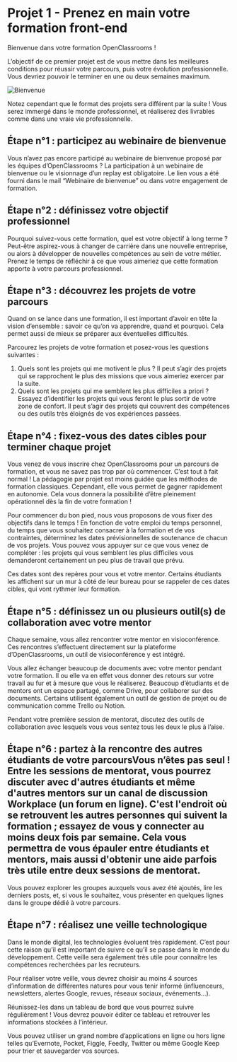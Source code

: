 # Projet 1 - Prenez en main votre formation front-end
Bienvenue dans votre formation OpenClassrooms !

L’objectif de ce premier projet est de vous mettre dans les meilleures conditions pour réussir votre parcours, puis votre évolution professionnelle. Vous devriez pouvoir le terminer en une ou deux semaines maximum.

![Bienvenue](https://user.oc-static.com/upload/2022/07/27/16589142366577_Banner_Welcome.png)

Notez cependant que le format des projets sera différent par la suite ! Vous serez immergé dans le monde professionnel, et réaliserez des livrables comme dans une vraie vie professionnelle.

## Étape n°1 : participez au webinaire de bienvenue
Vous n’avez pas encore participé au webinaire de bienvenue proposé par les équipes d’OpenClassrooms ? La participation à un webinaire de bienvenue ou le visionnage d’un replay est obligatoire. Le lien vous a été fourni dans le mail “Webinaire de bienvenue” ou dans votre engagement de formation.

## Étape n°2 : définissez votre objectif professionnel
Pourquoi suivez-vous cette formation, quel est votre objectif à long terme ? Peut-être aspirez-vous à changer de carrière dans une nouvelle entreprise, ou alors à développer de nouvelles compétences au sein de votre métier. Prenez le temps de réfléchir à ce que vous aimeriez que cette formation apporte à votre parcours professionnel. 

## Étape n°3 : découvrez les projets de votre parcours
Quand on se lance dans une formation, il est important d’avoir en tête la vision d’ensemble : savoir ce qu’on va apprendre, quand et pourquoi. Cela permet aussi de mieux se préparer aux éventuelles difficultés.

Parcourez les projets de votre formation et posez-vous les questions suivantes : 
1. Quels sont les projets qui me motivent le plus ? Il peut s’agir des projets qui se rapprochent le plus des missions que vous aimeriez exercer par la suite.
2. Quels sont les projets qui me semblent les plus difficiles a priori ? Essayez d’identifier les projets qui vous feront le plus sortir de votre zone de confort. Il peut s’agir des projets qui couvrent des compétences ou des outils très éloignés de vos expériences passées.

## Étape n°4 : fixez-vous des dates cibles pour terminer chaque projet
Vous venez de vous inscrire chez OpenClassrooms pour un parcours de formation, et vous ne savez pas trop par où commencer. C’est tout à fait normal ! La pédagogie par projet est moins guidée que les méthodes de formation classiques. Cependant, elle vous permet de gagner rapidement en autonomie. Cela vous donnera la possibilité d’être pleinement opérationnel dès la fin de votre formation !

Pour commencer du bon pied, nous vous proposons de vous fixer des objectifs dans le temps ! En fonction de votre emploi du temps personnel, du temps que vous souhaitez consacrer à la formation et de vos contraintes, déterminez les dates prévisionnelles de soutenance de chacun de vos projets. Vous pouvez vous appuyer sur ce que vous venez de compléter : les projets qui vous semblent les plus difficiles vous demanderont certainement un peu plus de travail que prévu.

Ces dates sont des repères pour vous et votre mentor. Certains étudiants les affichent sur un mur à côté de leur bureau pour se rappeler de ces dates cibles, qui vont rythmer leur formation.

## Étape n°5 : définissez un ou plusieurs outil(s) de collaboration avec votre mentor
Chaque semaine, vous allez rencontrer votre mentor en visioconférence. Ces rencontres s’effectuent directement sur la plateforme d’OpenClassrooms, un outil de visioconférence y est intégré. 

Vous allez échanger beaucoup de documents avec votre mentor pendant votre formation. Il ou elle va en effet vous donner des retours sur votre travail au fur et à mesure que vous le réaliserez. Beaucoup d’étudiants et de mentors ont un espace partagé, comme Drive, pour collaborer sur des documents. Certains utilisent également un outil de gestion de projet ou de communication comme Trello ou Notion.

Pendant votre première session de mentorat, discutez des outils de collaboration avec lesquels vous vous sentez tous les deux le plus à l’aise.

## Étape n°6 : partez à la rencontre des autres étudiants de votre parcoursVous n’êtes pas seul ! Entre les sessions de mentorat, vous pourrez discuter avec d'autres étudiants et même d'autres mentors sur un canal de discussion Workplace (un forum en ligne). C'est l'endroit où se retrouvent les autres personnes qui suivent la formation ; essayez de vous y connecter au moins deux fois par semaine. Cela vous permettra de vous épauler entre étudiants et mentors, mais aussi d'obtenir une aide parfois très utile entre deux sessions de mentorat.

Vous pouvez explorer les groupes auxquels vous avez été ajoutés, lire les derniers posts, et, si vous le souhaitez, vous présenter en quelques lignes dans le groupe dédié à votre parcours. 

## Étape n°7 : réalisez une veille technologique
Dans le monde digital, les technologies évoluent très rapidement. C’est pour cette raison qu’il est important de suivre ce qu’il se passe dans le monde du développement. Cette veille sera également très utile pour connaître les compétences recherchées par les recruteurs.

Pour réaliser votre veille, vous devrez choisir au moins 4 sources d’information de différentes natures pour vous tenir informé (influenceurs, newsletters, alertes Google, revues, réseaux sociaux, événements...).

Réunissez-les dans un tableau de bord que vous pourrez suivre régulièrement ! Vous devrez pouvoir éditer ce tableau et retrouver les informations stockées à l’intérieur.

Vous pouvez utiliser un grand nombre d’applications en ligne ou hors ligne telles qu’Evernote, Pocket, Figgle, Feedly, Twitter ou même Google Keep pour trier et sauvegarder vos sources.
